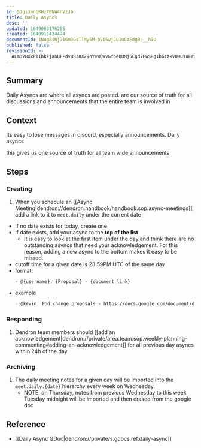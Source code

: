 ```yaml
---
id: 5Jgi3mnbKHzTBNW4nVzJb
title: Daily Asyncs
desc: ''
updated: 1649063176255
created: 1640911424474
documentId: 1Nug8iNj716m3GsTTMy5M-bVi5wjCL1uCzEdgB-__hIU
published: false
revisionId: >-
  ALm37BXxPTIhkFjanUF-dvB830X29nYvWQWvGYoeQUMj5Cgd7EwSRg1bGzzkvO9DsuErSzRbCwMRcL0Fll2qQg
---
```


## Summary

Daily Asyncs are where all asyncs are posted. 
are our source of truth for all discussions and announcements that the entire team is involved in

## Context

Its easy to lose messages in discord, especially announcements. Daily asyncs

this gives us one source of truth for all team wide announcements

## Steps

### Creating
1. When you schedule an [[Async Meeting|dendron://dendron.handbook/handbook.sop.async-meetings]], add a link to it to `meet.daily` under the current date 
  - If no date exists for today, create one
  - If date exists, add your async to the **top of the list**
    - It is easy to look at the first item under the day and think there are no outstanding asyncs that need your acknowledgement. For this reason, adding a new async to the bottom makes it easy to be missed.
  - cutoff time for a given date is 23:59PM UTC of the same day
  - format: 
      ```
      - @{username}: {Proposal} - {document link}
      ```
  - example
      ```md
      - @kevin: Pod change proposals - https://docs.google.com/document/d/***/edit
      ```

### Responding
1. Dendron team members should [[add an acknowledgement|dendron://private/area.team.sop.weekly-planning-commenting#adding-an-acknowledgement]] for all previous day asyncs within 24h of the day

### Archiving
1. The daily meeting notes for a given day will be imported into the `meet.daily.{date}` hierarchy every week on Wednesday. 
    - NOTE: on Thursday, notes from previous Wednesday to this week Tuesday midnight will be imported and then erased from the google doc

## Reference
- [[Daily Async GDoc|dendron://private/s.gdocs.ref.daily-async]]